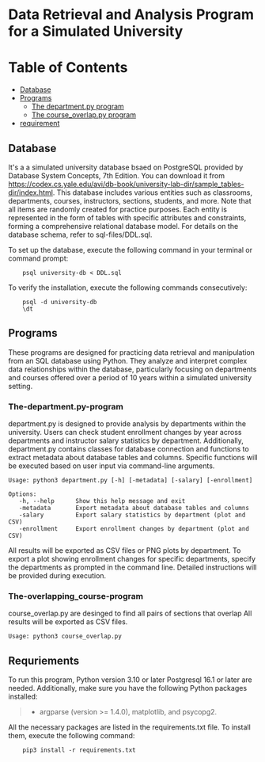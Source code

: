 # Data Retrieval and Analysis Program for a Simulated University

# Table of Contents
- [Database](#Database)
- [Programs](#Programs)
    - [The department.py program](#The-department.py-program)
    - [The course_overlap.py program](#The-course_overlap.py-program)
- [requirement](#Requriements)

## Database 
It's a a simulated university database bsaed on PostgreSQL provided by Database System Concepts, 7th Edition. 
You can download it from https://codex.cs.yale.edu/avi/db-book/university-lab-dir/sample_tables-dir/index.html.
This database includes various entities such as classrooms, departments, courses, instructors, sections, students, and more. Note that all items are randomly created for practice purposes. Each entity is represented in the form of tables with specific attributes and constraints, forming a comprehensive relational database model. For details on the database schema, refer to sql-files/DDL.sql.

To set up the database, execute the following command in your terminal or command prompt:

```
    psql university-db < DDL.sql
```
To verify the installation, execute the following commands consecutively:

``` 
    psql -d university-db
    \dt
```

## Programs 
These programs are designed for practicing data retrieval and manipulation from an SQL database using Python. They analyze and interpret complex data relationships within the database, particularly focusing on departments and courses offered over a period of 10 years within a simulated university setting.

### The-department.py-program
department.py is designed to provide analysis by departments within the university.
Users can check student enrollment changes by year across departments and instructor salary statistics by department. Additionally, department.py contains classes for database connection and functions to extract metadata about database tables and columns. Specific functions will be executed based on user input via command-line arguments.

```
Usage: python3 department.py [-h] [-metadata] [-salary] [-enrollment]

Options:
   -h, --help      Show this help message and exit
   -metadata       Export metadata about database tables and columns
   -salary         Export salary statistics by department (plot and CSV)
   -enrollment     Export enrollment changes by department (plot and CSV)
```

All results will be exported as CSV files or PNG plots by department.
 To export a plot showing enrollment changes for specific departments, 
 specify the departments as prompted in the command line. 
 Detailed instructions will be provided during execution.

### The-overlapping_course-program
course_overlap.py are desinged to find all pairs of sections that overlap
All results will be exported as CSV files.
```
Usage: python3 course_overlap.py
```

## Requriements
To run this program, Python version 3.10 or later Postgresql 16.1 or later are needed. 
Additionally, make sure you have the following Python packages installed: 

> * argparse (version >= 1.4.0), matplotlib, and psycopg2.

All the necessary packages are listed in the requirements.txt file. 
To install them, execute the following command:
```
    pip3 install -r requirements.txt
```

